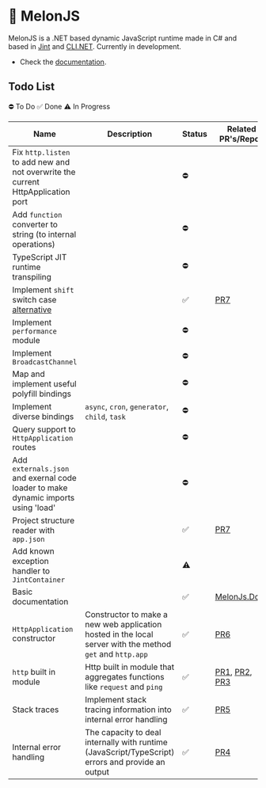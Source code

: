 # 🍈 MelonJS
MelonJS is a .NET based dynamic JavaScript runtime made in C# and based in [Jint](https://github.com/sebastienros/jint) and [CLI.NET](https://github.com/EternalQuasar0206/Cli.NET). Currently in development.

- Check the [documentation](https://github.com/MelonRuntime/MelonJS.Docs).

## Todo List

⛔ To Do
✅ Done
⚠️ In Progress

| Name | Description | Status | Related PR's/Repos |
| ---- | ----------- | ------ | ------- |
| Fix `http.listen` to add new and not overwrite the current HttpApplication port | | ⛔ | |
| Add `function` converter to string (to internal operations) | | ⛔ | |
| TypeScript JIT runtime transpiling | | ⛔ | |
| Implement `shift` switch case [alternative](https://gist.github.com/EternalQuasar0206/9245eb9b6dd5e123e4c04604ccd4f630) | | ✅ | [PR7](https://github.com/MelonRuntime/MelonJS/pull/7) |
| Implement `performance` module | | ⛔ | |
| Implement `BroadcastChannel` | | ⛔ | |
| Map and implement useful polyfill bindings | | ⛔ | |
| Implement diverse bindings | `async`, `cron`, `generator`, `child`, `task` | ⛔ | |
| Query support to `HttpApplication` routes | | ⛔ | |
| Add `externals.json` and exernal code loader to make dynamic imports using 'load' | | ⛔ | |
| Project structure reader with `app.json` | | ✅ | [PR7](https://github.com/MelonRuntime/MelonJS/pull/7) |
| Add known exception handler to `JintContainer` | | ⚠️ | |
| Basic documentation | | ✅ | [MelonJs.Docs](https://github.com/MelonRuntime/MelonJS.Docs) |
| `HttpApplication` constructor | Constructor to make a new web application hosted in the local server with the method `get` and `http.app` | ✅ | [PR6](https://github.com/EternalQuasar0206/MelonJS/pull/6) |
| `http` built in module | Http built in module that aggregates functions like `request` and `ping` | ✅ | [PR1](https://github.com/EternalQuasar0206/MelonJS/pull/1), [PR2](https://github.com/EternalQuasar0206/MelonJS/pull/2), [PR3](https://github.com/EternalQuasar0206/MelonJS/pull/3) |
| Stack traces | Implement stack tracing information into internal error handling | ✅ | [PR5](https://github.com/EternalQuasar0206/MelonJS/pull/5) |
| Internal error handling | The capacity to deal internally with runtime (JavaScript/TypeScript) errors and provide an output | ✅ | [PR4](https://github.com/EternalQuasar0206/MelonJS/pull/4) |
